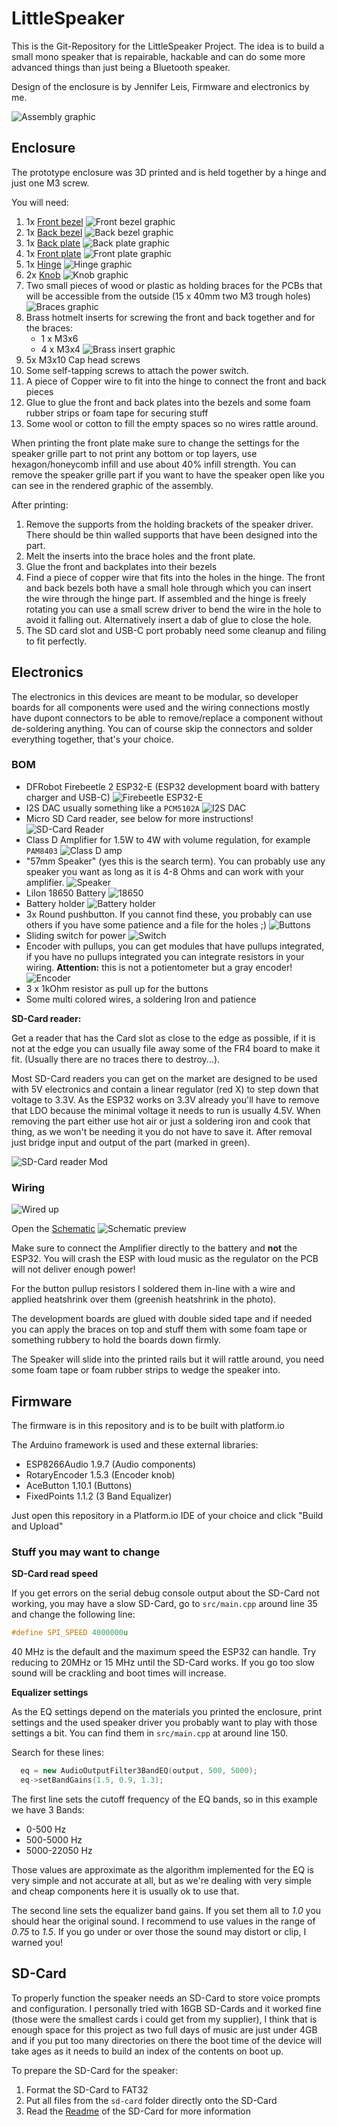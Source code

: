 # LittleSpeaker

This is the Git-Repository for the LittleSpeaker Project. The idea is to build
a small mono speaker that is repairable, hackable and can do some more advanced things
than just being a Bluetooth speaker.

Design of the enclosure is by Jennifer Leis, Firmware and electronics by me.

![Assembly graphic](docs/enclosure/assembly.png)

## Enclosure

The prototype enclosure was 3D printed and is held together by a hinge and just one
M3 screw.

You will need:

1. 1x [Front bezel](enclosure/front-bezel.step)
   ![Front bezel graphic](docs/enclosure/front-bezel.png)
2. 1x [Back bezel](enclosure/back-bezel.step)
   ![Back bezel graphic](docs/enclosure/back-bezel.png)
3. 1x [Back plate](enclosure/back-plate.step)
   ![Back plate graphic](docs/enclosure/back-plate.png)
4. 1x [Front plate](enclosure/front-plate.step)
   ![Front plate graphic](docs/enclosure/front-plate.png)
5. 1x [Hinge](enclosure/hinge.step)
   ![Hinge graphic](docs/enclosure/hinge.png)
6. 2x [Knob](enclosure/knob.step)
   ![Knob graphic](docs/enclosure/knob.png)
7. Two small pieces of wood or plastic as holding braces for the PCBs
   that will be accessible from the outside (15 x 40mm two M3 trough holes)
   ![Braces graphic](docs/enclosure/brace.png)
8. Brass hotmelt inserts for screwing the front and back together and for the braces:
   - 1 x M3x6
   - 4 x M3x4
   ![Brass insert graphic](docs/enclosure/brass-insert.png)
9. 5x M3x10 Cap head screws
10. Some self-tapping screws to attach the power switch.
11. A piece of Copper wire to fit into the hinge to connect the front and back pieces
12. Glue to glue the front and back plates into the bezels and some foam rubber strips
    or foam tape for securing stuff
13. Some wool or cotton to fill the empty spaces so no wires rattle around.

When printing the front plate make sure to change the settings for the speaker grille
part to not print any bottom or top layers, use hexagon/honeycomb infill and use about 
40% infill strength. You can remove the speaker grille part if you want to have the
speaker open like you can see in the rendered graphic of the assembly.

After printing:

1. Remove the supports from the holding brackets of the speaker driver.
   There should be thin walled supports that have been designed into the part.
2. Melt the inserts into the brace holes and the front plate.
3. Glue the front and backplates into their bezels
4. Find a piece of copper wire that fits into the holes in the hinge.
   The front and back bezels both have a small hole through which you can insert
   the wire through the hinge part. If assembled and the hinge is freely rotating
   you can use a small screw driver to bend the wire in the hole to avoid it falling out.
   Alternatively insert a dab of glue to close the hole.
5. The SD card slot and USB-C port probably need some cleanup and filing to fit perfectly.

## Electronics

The electronics in this devices are meant to be modular, so developer boards for all
components were used and the wiring connections mostly have dupont connectors to be able
to remove/replace a component without de-soldering anything. You can of course skip the
connectors and solder everything together, that's your choice.

### BOM

- DFRobot Firebeetle 2 ESP32-E (ESP32 development board with battery charger and USB-C)
  ![Firebeetle ESP32-E](docs/electronics/esp32-firebeetle-esp32-e.jpg)
- I2S DAC usually something like a `PCM5102A`
  ![I2S DAC](docs/electronics/i2s-dac-PCM5102A.jpg)
- Micro SD Card reader, see below for more instructions!
  ![SD-Card Reader](docs/electronics/micro-sd-card-reader.jpg)
- Class D Amplifier for 1.5W to 4W with volume regulation, for example `PAM8403`
  ![Class D amp](docs/electronics/amp-PAM8403.jpg)
- "57mm Speaker" (yes this is the search term). You can probably use any speaker you
  want as long as it is 4-8 Ohms and can work with your amplifier.
  ![Speaker](docs/electronics/speaker-57mm.jpg)
- LiIon 18650 Battery
  ![18650](docs/electronics/18650.jpg)
- Battery holder
  ![Battery holder](docs/electronics/battery-holder.jpg)
- 3x Round pushbutton. If you cannot find these, you probably can use others if you
  have some patience and a file for the holes ;)
  ![Buttons](docs/electronics/button.jpg)
- Sliding switch for power
  ![Switch](docs/electronics/switch.jpg)
- Encoder with pullups, you can get modules that have pullups integrated, if you
  have no pullups integrated you can integrate resistors in your wiring.
  **Attention:** this is not a potientometer but a gray encoder!
  ![Encoder](docs/electronics/encoder.jpg)
- 3 x 1kOhm resistor as pull up for the buttons
- Some multi colored wires, a soldering Iron and patience

**SD-Card reader:**

Get a reader that has the Card slot as close to the edge as possible, if it is not at the
edge you can usually file away some of the FR4 board to make it fit. (Usually there are no traces there to destroy...).

Most SD-Card readers you can get on the market are designed to be used with 5V electronics
and contain a linear regulator (red X) to step down that voltage to 3.3V. As the ESP32
works on 3.3V already you'll have to remove that LDO because the minimal voltage it needs
to run is usually 4.5V. When removing the part either use hot air or just a soldering
iron and cook  that thing, as we won't be needing it you do not have to save it. After
removal just bridge input and output of the part (marked in green).

![SD-Card reader Mod](docs/electronics/micro-sd-card-reader-mod.jpg)


### Wiring

![Wired up](docs/electronics/wiring.jpg)

Open the [Schematic](electronics/schematic/outputs/schematic.pdf)
![Schematic preview](docs/electronics/schematic.png)

Make sure to connect the Amplifier directly to the battery and **not** the ESP32. You will crash the ESP with loud music as the regulator on the PCB will not deliver enough power!

For the button pullup resistors I soldered them in-line with a wire and applied heatshrink over them (greenish heatshrink in the photo).

The development boards are glued with double sided tape and if needed you can apply the braces on top and stuff them with some foam tape or something rubbery to hold the boards down firmly.

The Speaker will slide into the printed rails but it will rattle around, you need some
foam tape or foam rubber strips to wedge the speaker into.

## Firmware

The firmware is in this repository and is to be built with platform.io

The Arduino framework is used and these external libraries:

- ESP8266Audio 1.9.7 (Audio components)
- RotaryEncoder 1.5.3 (Encoder knob)
- AceButton 1.10.1 (Buttons)
- FixedPoints 1.1.2 (3 Band Equalizer)

Just open this repository in a Platform.io IDE of your choice and click "Build and Upload"

### Stuff you may want to change

**SD-Card read speed**

If you get errors on the serial debug console output about the SD-Card not working, you may have a slow SD-Card, go to `src/main.cpp` around line 35 and change the following line:

```cpp
#define SPI_SPEED 4000000u
```

40 MHz is the default and the maximum speed the ESP32 can handle. Try reducing to 20MHz
or 15 MHz until the SD-Card works. If you go too slow sound will be crackling and boot
times will increase.

**Equalizer settings**

As the EQ settings depend on the materials you printed the enclosure, print settings and
the used speaker driver you probably want to play with those settings a bit. You can find
them in `src/main.cpp` at around line 150.

Search for these lines:

```cpp
  eq = new AudioOutputFilter3BandEQ(output, 500, 5000);
  eq->setBandGains(1.5, 0.9, 1.3);
```

The first line sets the cutoff frequency of the EQ bands, so in this example we have 3
Bands:

- 0-500 Hz
- 500-5000 Hz
- 5000-22050 Hz

Those values are approximate as the algorithm implemented for the EQ is very simple and
not accurate at all, but as we're dealing with very simple and cheap components here it is
usually ok to use that.

The second line sets the equalizer band gains. If you set them all to *1.0* you should 
hear the original sound. I recommend to use values in the range of *0.75* to *1.5*. If you
go under or over those the sound may distort or clip, I warned you!

## SD-Card

To properly function the speaker needs an SD-Card to store voice prompts and 
configuration. I personally tried with 16GB SD-Cards and it worked fine (those were the
smallest cards i could get from my supplier), I think that is enough space for this project as two full days of music are just under 4GB and if you put too many directories
on there the boot time of the device will take ages as it needs to build an index of the
contents on boot up.

To prepare the SD-Card for the speaker:

1. Format the SD-Card to FAT32
2. Put all files from the `sd-card` folder directly onto the SD-Card
3. Read the [Readme](sd-card/README.md) of the SD-Card for more information